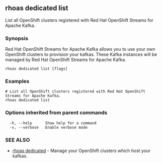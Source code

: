 ## rhoas dedicated list

List all OpenShift clusters registered with Red Hat OpenShift Streams for Apache Kafka.

### Synopsis

Red Hat OpenShift Streams for Apache Kafka allows you to use your own OpenShift clusters to provision your
kafkas. These Kafka instances will be managed by Red Hat OpenShift Streams for Apache Kafka.


```
rhoas dedicated list [flags]
```

### Examples

```
# List all OpenShift clusters registered with Red Hat OpenShift Streams for Apache Kafka.
rhoas dedicated list

```

### Options inherited from parent commands

```
  -h, --help      Show help for a command
  -v, --verbose   Enable verbose mode
```

### SEE ALSO

* [rhoas dedicated](rhoas_dedicated.md)	 - Manage your OpenShift clusters which host your kafkas.

